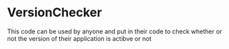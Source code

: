 # VersionChecker
This code can be used by anyone and put in their code to check whether or not the version of their application is actibve or not
